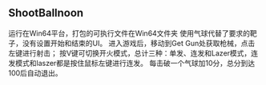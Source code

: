 ## ShootBallnoon
运行在Win64平台，打包的可执行文件在Win64文件夹
使用气球代替了要求的靶子，没有设置开始和结束的UI。
进入游戏后，移动到Get Gun处获取枪械，点击左键进行射击；
按V键可切换开火模式，总计三种：单发、连发和Lazer模式，连发模式和laszer都是按住鼠标左键进行连发。
每击破一个气球加10分，总分到达100后自动退出。
